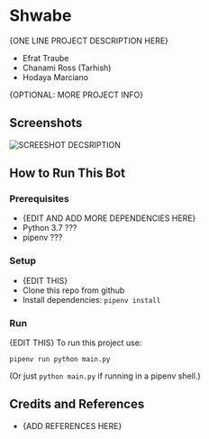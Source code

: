 # Shwabe
{ONE LINE PROJECT DESCRIPTION HERE}

* Efrat Traube
* Chanami Ross (Tarhish)
* Hodaya Marciano

{OPTIONAL: MORE PROJECT INFO}

## Screenshots

![SCREESHOT DECSRIPTION](screenshots/excellenteam-logo.jpeg)

## How to Run This Bot

### Prerequisites
* {EDIT AND ADD MORE DEPENDENCIES HERE}
* Python 3.7 ???
* pipenv ???

### Setup
* {EDIT THIS}
* Clone this repo from github
* Install dependencies: `pipenv install`

### Run
{EDIT THIS}
To run this project use:

    pipenv run python main.py

(Or just `python main.py` if running in a pipenv shell.)

## Credits and References
* {ADD REFERENCES HERE}

